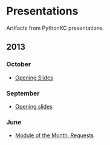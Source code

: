 # Presentations

Artifacts from PythonKC presentations.

## 2013

### October

* [Opening Slides](https://github.com/pythonkc/presentations/blob/master/2013_10/opening_slides/pykc_20131024.md)

### September

* [Opening slides](https://docs.google.com/presentation/d/1uP9rFVevBH3KyKpbJL4vQrfjAKlHCDrJo8S-dIV2sMU/edit?usp=sharing)

### June

* [Module of the Month: Requests](https://github.com/estebistec/requests-presentation/tree/events/pykc-2013-06-motm)
